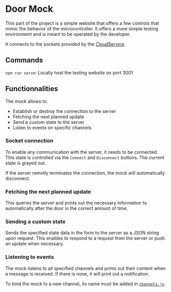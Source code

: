 # Door Mock

This part of the project is a simple website that offers a few controls that mimic the behavior of the microcontroller. It offers a more simple testing environment and is meant to be operated by the developer.

It connects to the sockets provided by the [CloudService](../cloudService/README.md).

## Commands

`npm run serve`: Locally host the testing website on port 3001

## Functionnalities

The mock allows to:

- Establish or destroy the connection to the server
- Fetching the next planned update
- Send a custom state to the server
- Listen to events on specific channels

### Socket connection

To enable any communication with the server, it needs to be connected. This state is controlled via the `Connect` and `Disconnect` buttons. The current state is grayed out.

If the server remotly terminates the connection, the mock will automatically disconnect.

### Fetching the next planned update

This queries the server and prints out the necessary information to automatically after the door in the correct amount of time.

### Sending a custom state

Sends the specified state data in the form to the server as a JSON string upon request. This enables to respond to a request from the server or push an update when necessary.

### Listening to events

The mock listens to all specified channels and prints out their content when a message is received. If there is none, it will print out a notification.

To bind the mock to a new channel, its name must be added in [`channels.js`](./src/channels.js).

